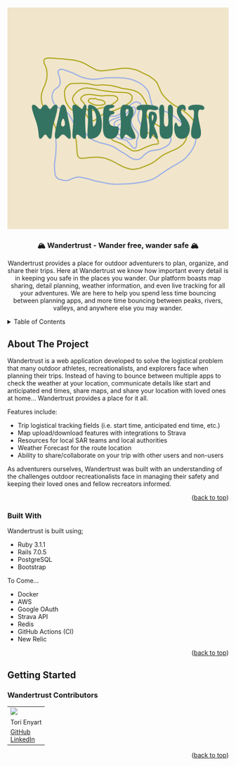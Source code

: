 <!-- Improved compatibility of back to top link: See: https://github.com/othneildrew/Best-README-Template/pull/73 -->
<a name="readme-top"></a>
<!--
*** Thanks for checking out the Best-README-Template. If you have a suggestion
*** that would make this better, please fork the repo and create a pull request
*** or simply open an issue with the tag "enhancement".
*** Don't forget to give the project a star!
*** Thanks again! Now go create something AMAZING! :D
-->

<!-- PROJECT LOGO -->
<br />
<div align="center">
  <a href="https://secure-crag-03925.herokuapp.com/">
  <img src=app/assets/images/wandertrust_logo.png>
  </a>

  <!-- [Visit Wandertrust](https://secure-crag-03925.herokuapp.com/) -->

  <h3 align="center">🏔️ Wandertrust - Wander free, wander safe 🏔️</h3>

  <p align="center">
    Wandertrust provides a place for outdoor adventurers to plan, organize, and share their trips. Here at Wandertrust we know how important every detail is in keeping you safe in the places you wander. Our platform boasts map sharing, detail planning, weather information, and even live tracking for all your adventures. We are here to help you spend less time bouncing between planning apps, and more time bouncing between peaks, rivers, valleys, and anywhere else you may wander.
    <br />
  </p>
</div>




<!-- TABLE OF CONTENTS -->
<details>
  <summary>Table of Contents</summary>
  <ol>
    <li>
      <a href="#about-the-project">About The Project</a>
      <ul>
        <li><a href="#built-with">Built With</a></li>
      </ul>
    </li>
    <li>
      <a href="#getting-started">Getting Started</a>
      <ul>
        <li><a href="#prerequisites">Prerequisites</a></li>
        <li><a href="#installation">Installation</a></li>
      </ul>
    </li>
    <li><a href="#usage">Usage</a></li>
    <li><a href="#roadmap">Roadmap</a></li>
    <li><a href="#contributing">Contributing</a></li>
    <li><a href="#license">License</a></li>
    <li><a href="#contact">Contact</a></li>
    <li><a href="#acknowledgments">Acknowledgments</a></li>
  </ol>
</details>



## About The Project

<div align="center">
  
 </div>


Wandertrust is a web application developed to solve the logistical problem that many outdoor athletes, recreationalists, and explorers face when planning their trips. Instead of having to bounce between multiple apps to check the weather at your location, communicate details like start and anticipated end times, share maps, and share your location with loved ones at home... Wandertrust provides a place for it all. 

Features include:

* Trip logistical tracking fields (i.e. start time, anticipated end time, etc.)
* Map upload/download features with integrations to Strava
* Resources for local SAR teams and local authorities
* Weather Forecast for the route location
* Ability to share/collaborate on your trip with other users and non-users

As adventurers ourselves, Wandertrust was built with an understanding of the challenges outdoor recreationalists face in managing their safety and keeping their loved ones and fellow recreators informed. 

<p align="right">(<a href="#readme-top">back to top</a>)</p>

<!-- ### PsyDiary Schema

![Screen Shot 2023-04-20 at 1 27 01 PM](https://user-images.githubusercontent.com/116821829/233442603-3074699a-736c-4971-b77d-60e6b42501c6.png)


### PsyDiary Design

For our service architecture we decided to split our front end from our backend. The diagram below shows the way in which our services interact. For the backend repo, click the link below.

[Backend Repo](https://github.com/Psydiary/psydiary_back_end)

![Screen Shot 2023-04-20 at 1 24 27 PM](https://user-images.githubusercontent.com/116821829/233442087-cea5421d-4098-4452-a937-d62d04d5fdcf.png) -->

### Built With

Wandertrust is built using;

* Ruby 3.1.1
* Rails 7.0.5
* PostgreSQL
* Bootstrap

To Come...
* Docker
* AWS
* Google OAuth
* Strava API
* Redis
* GitHub Actions (CI)
* New Relic

<p align="right">(<a href="#readme-top">back to top</a>)</p>



## Getting Started
<!-- can change this later or add more detail -->

<!-- ### Prerequisites

* Ruby
  ```sh
  Ruby 3.1.1
  ```

* Rails
  ```sh
  Rails 7.0.4.3
  ```

### Installation

_Follow the steps below to install and set up this app._

1. Sign up for an [API Key](https://platform.openai.com/account/api-keys) through OpenAI

2. Sign up for a [Google developer account](https://console.cloud.google.com/apis).
  * make sure to use the callback URL: https://secure-crag-03925.herokuapp.com/auth/google_oauth2/callback

3. Clone this Repository
   ```
    git clone https://github.com/Psydiary/psydiary_front_end
    git clone https://github.com/Psydiary/psydiary_back_end
   ```
4. In your terminal, run the following commands;
    ```sh
    bundle install
    bundle exec figaro install
    rails db:{drop,create,migrate,seed}
    ```
5. Enter your API Keys in `application.yml`
   
   ```
    openai_key: 'your key here'
    GOOGLE_CLIENT_ID: 'your id here'
    GOOGLE_CLIENT_SECRET: 'your secret here'
   ```

<p align="right">(<a href="#readme-top">back to top</a>)</p> -->

<!-- ROADMAP -->
<!-- ## Roadmap
To keep track of our progress while creating Psydiary, bugs that popped up, potential refactor ideas, and more... we utilized a [Notion Project Management Board](https://alluring-phlox-b74.notion.site/72a9807f1fec4b40a63d0fc8908cb7e8?v=aec33fee246f41b5bf8e7ae6ea7f9796) from Day 1.

We also used tools like Miro to diagram our database and service structure and Figma to create our wireframes.

<p align="right">(<a href="#readme-top">back to top</a>)</p>


<!-- CONTRIBUTING -->
<!-- ## Contributing

Contributions are what make the open source community such an amazing place to learn, inspire, and create. Any contributions you make are **greatly appreciated**.

If you have a suggestion that would make this better, please fork the repo and create a pull request. You can also simply open an issue with the tag "enhancement".
Don't forget to give the project a star! Thanks again!

1. Fork the Project
2. Create your Feature Branch (`git checkout -b feature/AmazingFeature`)
3. Commit your Changes (`git commit -m 'Add some AmazingFeature'`)
4. Push to the Branch (`git push origin feature/AmazingFeature`)
5. Open a Pull Request

<p align="right">(<a href="#readme-top">back to top</a>)</p> --> 

<!-- ## Acknowledgments -->

### Wandertrust Contributors

<table>
  <tr>
    <td><img src="https://avatars.githubusercontent.com/torienyart"></td>
  </tr>
  <tr>
    <td>Tori Enyart</td>
  </tr>
  <tr>
    <td>
      <a href="https://github.com/torienyart">GitHub</a><br>
      <a href="https://www.linkedin.com/in/victoria-enyart-595052155/">LinkedIn</a>
    </td>
  </tr>
</table>

<p align="right">(<a href="#readme-top">back to top</a>)</p>

